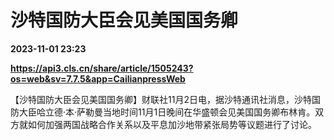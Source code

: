# 沙特国防大臣会见美国国务卿

**2023-11-01 23:23**

**https://api3.cls.cn/share/article/1505243?os=web&sv=7.7.5&app=CailianpressWeb**

【沙特国防大臣会见美国国务卿】财联社11月2日电，据沙特通讯社消息，沙特国防大臣哈立德·本·萨勒曼当地时间11月1日晚间在华盛顿会见美国国务卿布林肯。双方就如何加强两国战略合作关系以及平息加沙地带紧张局势等议题进行了讨论。
